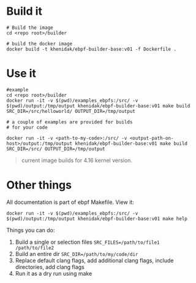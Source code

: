 # Build it

```
# Build the image
cd <repo root>/builder

# build the docker image
docker build -t khenidak/ebpf-builder-base:v01 -f Dockerfile .
```

# Use it

```
#example
cd <repo root>/builder
docker run -it -v $(pwd)/examples_ebpfs:/src/ -v $(pwd)/output:/tmp/output khenidak/ebpf-builder-base:v01 make build SRC_DIR=/src/helloworld/ OUTPUT_DIR=/tmp/output

# a couple of examples are provided for builds
# for your code 

docker run -it -v <path-to-my-code>:/src/ -v <output-path-on-host>/output:/tmp/output khenidak/ebpf-builder-base:v01 make build SRC_DIR=/src/ OUTPUT_DIR=/tmp/output
```

> current image builds for 4.16 kernel version.

# Other things
All documentation is part of ebpf Makefile. View it:
```
docker run -it -v $(pwd)/examples_ebpfs:/src/ -v $(pwd)/output:/tmp/output khenidak/ebpf-builder-base:v01 make help
```

Things you can do:
1. Build a single or selection files `SRC_FILES=/path/to/file1 /path/to/file2`
2. Build an entire dir `SRC_DIR=/path/to/my/code/dir`
3. Replace default clang flags, add additional clang flags, include directories, add clang flags
4. Run it as a dry run using make


